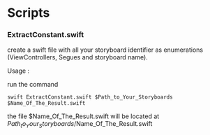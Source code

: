 # Scripts

### ExtractConstant.swift 
  create a swift file with all your storyboard identifier as enumerations (ViewControllers, Segues and storyboard name).
  
  Usage :
  
  run the command
  
  `swift ExtractConstant.swift $Path_to_Your_Storyboards $Name_Of_The_Result.swift`
  
  the file $Name_Of_The_Result.swift will be located at $Path_to_Your_Storyboards/$Name_Of_The_Result.swift
